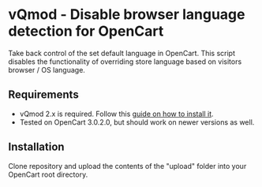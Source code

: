 # vQmod - Disable browser language detection for OpenCart

Take back control of the set default language in OpenCart. This script disables the functionality of overriding store language based on visitors browser / OS language.

## Requirements

- vQmod 2.x is required. Follow this [guide on how to install it](https://github.com/vqmod/vqmod/wiki/Installing-vQmod-on-OpenCart).
- Tested on OpenCart 3.0.2.0, but should work on newer versions as well.

## Installation

Clone repository and upload the contents of the "upload" folder into your OpenCart root directory.
